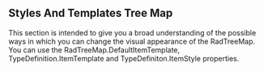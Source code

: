 ## Styles And Templates Tree Map
This section is intended to give you a broad understanding of the possible ways in which you can change the visual appearance of the RadTreeMap. You can use the RadTreeMap.DefaultItemTemplate, TypeDefinition.ItemTemplate and TypeDefiniton.ItemStyle properties.

[//]: <keywords: typedefinitions, itemstyle, databinding, mvvm, radtreemap>